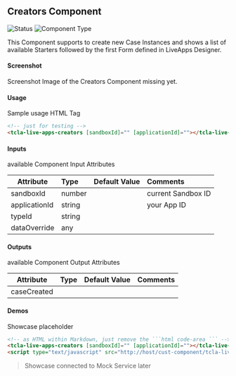 ## Creators Component

![Status][draft] ![Component Type][top] <!--Component Meta {"created_by":"JS", "reviewed_by":"JG", "last_modified_by":"JS", "comment":"init"} Component Meta -->

This Component supports to create new Case Instances and shows a list of available Starters followed by the first Form defined in LiveApps Designer.

#### Screenshot
Screenshot Image of the Creators Component missing yet.

#### Usage
Sample usage HTML Tag

```html
<!-- just for testing -->
<tcla-live-apps-creators [sandboxId]="" [applicationId]=""></tcla-live-apps-creators>
```

#### Inputs
available Component Input Attributes

| Attribute         | Type                          | Default Value | Comments                                        |
| ----------------- |:----------------------------- |:------------- |:----------------------------------------------- |
| sandboxId         | number                        |               | current Sandbox ID                              |
| applicationId     | string                        |               | your App ID                                     |
| typeId            | string                        |               |                                                 |
| dataOverride      | any                           |               |                                                 |

#### Outputs
available Component Output Attributes

| Attribute         | Type                          | Default Value | Comments                                        |
| ----------------- |:----------------------------- |:------------- |:----------------------------------------------- |
| caseCreated       |                               |               |                                                 |

#### Demos
Showcase placeholder

```html
<!-- as HTML within Markdown, just remove the ```html code-area ``` -->
<tcla-live-apps-creators [sandboxId]="" [applicationId]=""></tcla-live-apps-creators>
<script type="text/javascript" src="http://host/cust-component/tcla-live-apps-creators.js"></script>
```

> Showcase connected to Mock Service later

[auto]: https://img.shields.io/badge/Status-auto%20generated-lightgrey.svg?style=flat "auto generated"
[manually]: https://img.shields.io/badge/Status-manually%20created-yellow.svg?style=flat "manually created"
[draft]: https://img.shields.io/badge/Status-draft-red.svg?style=flat "draft"
[review]: https://img.shields.io/badge/Status-need%20review-yellowgreen.svg?style=flat "need review"
[review done]: https://img.shields.io/badge/Status-review%20done-green.svg?style=flat "review done"
[finalized]: https://img.shields.io/badge/Status-finalized-brightgreen.svg?style=flat "finalized"

[top]: https://img.shields.io/badge/Component%20Type-Top-blue.svg?style=flat "top Component"
[major]: https://img.shields.io/badge/Component%20Type-major%20Component-blue.svg?style=flat "major Component"
[minor]: https://img.shields.io/badge/Component%20Type-minor%20Component-blue.svg?style=flat "minor Component"
